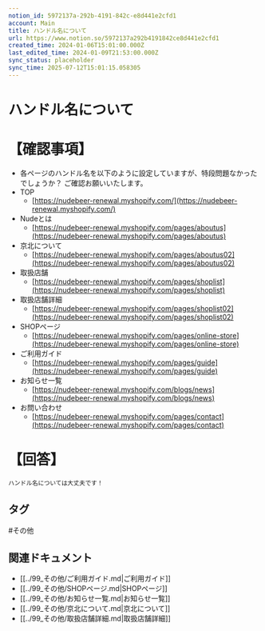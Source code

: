 ```yaml
---
notion_id: 5972137a-292b-4191-842c-e8d441e2cfd1
account: Main
title: ハンドル名について
url: https://www.notion.so/5972137a292b4191842ce8d441e2cfd1
created_time: 2024-01-06T15:01:00.000Z
last_edited_time: 2024-01-09T21:53:00.000Z
sync_status: placeholder
sync_time: 2025-07-12T15:01:15.058305
---
```

# ハンドル名について

# 【確認事項】
- 各ページのハンドル名を以下のように設定していますが、特段問題なかったでしょうか？
ご確認お願いいたします。
- TOP
  - [https://nudebeer-renewal.myshopify.com/](https://nudebeer-renewal.myshopify.com/)
- Nudeとは
  - [https://nudebeer-renewal.myshopify.com/pages/aboutus](https://nudebeer-renewal.myshopify.com/pages/aboutus)
- 京北について
  - [https://nudebeer-renewal.myshopify.com/pages/aboutus02](https://nudebeer-renewal.myshopify.com/pages/aboutus02)
- 取扱店舗
  - [https://nudebeer-renewal.myshopify.com/pages/shoplist](https://nudebeer-renewal.myshopify.com/pages/shoplist)
- 取扱店舗詳細
  - [https://nudebeer-renewal.myshopify.com/pages/shoplist02](https://nudebeer-renewal.myshopify.com/pages/shoplist02)
- SHOPページ
  - [https://nudebeer-renewal.myshopify.com/pages/online-store](https://nudebeer-renewal.myshopify.com/pages/online-store)
- ご利用ガイド
  - [https://nudebeer-renewal.myshopify.com/pages/guide](https://nudebeer-renewal.myshopify.com/pages/guide)
- お知らせ一覧
  - [https://nudebeer-renewal.myshopify.com/blogs/news](https://nudebeer-renewal.myshopify.com/blogs/news)
- お問い合わせ
  - [https://nudebeer-renewal.myshopify.com/pages/contact](https://nudebeer-renewal.myshopify.com/pages/contact)
# 【回答】
`ハンドル名については大丈夫です！`

## タグ

#その他 

## 関連ドキュメント

- [[../99_その他/ご利用ガイド.md|ご利用ガイド]]
- [[../99_その他/SHOPページ.md|SHOPページ]]
- [[../99_その他/お知らせ一覧.md|お知らせ一覧]]
- [[../99_その他/京北について.md|京北について]]
- [[../99_その他/取扱店舗詳細.md|取扱店舗詳細]]
